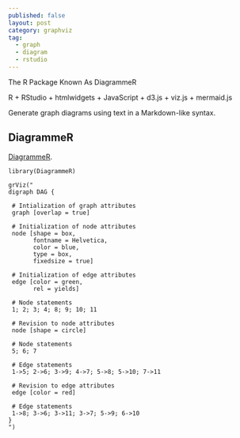 ```yaml
---
published: false
layout: post
category: graphviz
tag:
  - graph
  - diagram
  - rstudio
---
```


The R Package Known As DiagrammeR


R + RStudio + htmlwidgets + JavaScript + d3.js + viz.js + mermaid.js

Generate graph diagrams using text in a Markdown-like syntax.


## DiagrammeR

 [DiagrammeR](http://rich-iannone.github.io/DiagrammeR/). 
 
 ```
 library(DiagrammeR)

grViz("
digraph DAG {

  # Intialization of graph attributes
  graph [overlap = true]

  # Initialization of node attributes
  node [shape = box,
        fontname = Helvetica,
        color = blue,
        type = box,
        fixedsize = true]

  # Initialization of edge attributes
  edge [color = green,
        rel = yields]

  # Node statements
  1; 2; 3; 4; 8; 9; 10; 11

  # Revision to node attributes
  node [shape = circle]

  # Node statements
  5; 6; 7

  # Edge statements
  1->5; 2->6; 3->9; 4->7; 5->8; 5->10; 7->11

  # Revision to edge attributes
  edge [color = red]

  # Edge statements
  1->8; 3->6; 3->11; 3->7; 5->9; 6->10
}
")
 ```
 